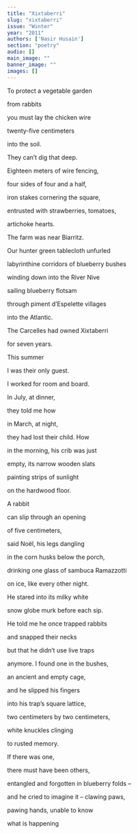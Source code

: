 ```yaml
---
title: "Xixtaberri"
slug: "xixtaberri"
issue: "Winter"
year: "2011"
authors: ['Nasir Husain']
section: "poetry"
audio: []
main_image: ""
banner_image: ""
images: []
---
```

To protect a vegetable garden

 from rabbits

 you must lay the chicken wire

 twenty-five centimeters

 into the soil.

 They can’t dig that deep.

 Eighteen meters of wire fencing,

 four sides of four and a half,

 iron stakes cornering the square,

 entrusted with strawberries, tomatoes,

 artichoke hearts.

 The farm was near Biarritz.

 Our hunter green tablecloth unfurled

 labyrinthine corridors of blueberry bushes

 winding down into the River Nive

 sailing blueberry flotsam

 through piment d’Espelette villages

 into the Atlantic.

 The Carcelles had owned Xixtaberri

 for seven years.

 This summer

 I was their only guest.

 I worked for room and board.

 In July, at dinner,

 they told me how

 in March, at night,

 they had lost their child. How

 in the morning, his crib was just

 empty, its narrow wooden slats

 painting strips of sunlight

 on the hardwood floor.

 A rabbit

 can slip through an opening

 of five centimeters,

 said Noël, his legs dangling

 in the corn husks below the porch,

 drinking one glass of sambuca Ramazzotti

 on ice, like every other night.

 He stared into its milky white

 snow globe murk before each sip.

 He told me he once trapped rabbits

 and snapped their necks

 but that he didn’t use live traps

 anymore. I found one in the bushes,

 an ancient and empty cage,

 and he slipped his fingers

 into his trap’s square lattice,

 two centimeters by two centimeters,

 white knuckles clinging

 to rusted memory.

 If there was one,

 there must have been others,

 entangled and forgotten in blueberry folds –

 and he cried to imagine it – clawing paws,

 pawing hands, unable to know

 what is happening

